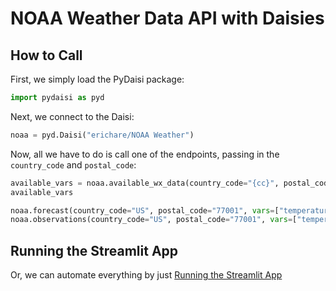 # NOAA Weather Data API with Daisies

## How to Call

First, we simply load the PyDaisi package:

```python
import pydaisi as pyd
```

Next, we connect to the Daisi:

```python
noaa = pyd.Daisi("erichare/NOAA Weather")
```

Now, all we have to do is call one of the endpoints, passing in the `country_code` and `postal_code`:

```python
available_vars = noaa.available_wx_data(country_code="{cc}", postal_code="{pc}")
available_vars

noaa.forecast(country_code="US", postal_code="77001", vars=["temperature", "dewpoint"])
noaa.observations(country_code="US", postal_code="77001", vars=["temperature", "dewpoint"])
```

## Running the Streamlit App

Or, we can automate everything by just [Running the Streamlit App](4fab8b54-4919-4728-8d62-2318dc3457ab)
